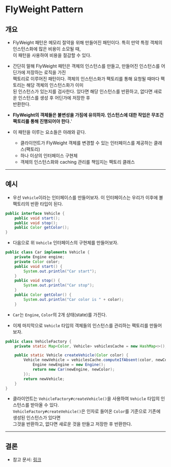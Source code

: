 # FlyWeight Pattern

<h2>개요</h2>

- FlyWeight 패턴은 메모리 절약을 위해 만들어진 패턴이다. 특히 만약 특정 객체의 인스턴스화에 많은 비용이 소모될 때,  
  이 패턴을 사용하여 비용을 절감할 수 있다.

- 간단히 말해 FlyWeight 패턴은 객체의 인스턴스를 만들고, 만들어진 인스턴스를 어딘가에 저장하는 로직을 가진  
  팩토리로 이루어진 패턴이다. 객체의 인스턴스화가 팩토리를 통해 요청될 때마다 팩토리는 해당 객체의 인스턴스화가 이미  
  된 인스턴스가 있는지를 검사한다. 있다면 해당 인스턴스를 반환하고, 없다면 새로운 인스턴스를 생성 후 어딘가에 저장한 후  
  반환한다.

- **FlyWeight의 객체들은 불변성을 가짐에 유의하자. 인스턴스에 대한 작업은 무조건 팩토리를 통해 진행되어야 한다.**'

- 이 패턴을 이루는 요소들은 아래와 같다.

  - 클라이언트가 FlyWeight 객체를 변경할 수 있는 인터페이스를 제공하는 클래스(팩토리)
  - 하나 이상의 인터페이스 구현체
  - 객체의 인스턴스화와 caching 관리를 책임지는 팩토리 클래스

<hr/>

<h2>예시</h2>

- 우선 `Vehicle`이라는 인터페이스를 만들어보자. 이 인터페이스는 우리가 이후에 볼 팩토리의 반환 타입이 된다.

```java
public interface Vehicle {
	public void start();
	public void stop();
	public Color getColor();
}
```

- 다음으로 위 `Vehicle` 인터페이스의 구현체를 만들어보자.

```java
public class Car implements Vehicle {
	private Engine engine;
	private Color color;
	public void start() {
		System.out.println("Car start");
	}
	public void stop() {
		System.out.println("Car stop");
	}
	public Color getColor() {
		System.out.println("Car color is " + color);
	}
```

- `Car`는 `Engine`, `Color`의 2개 상태(state)를 가진다.

- 이제 마지막으로 `Vehicle` 타입의 객체들의 인스턴스를 관리하는 팩토리를 만들어보자.

```java
public class VehicleFactory {
	private static Map<Color, Vehicle> vehiclesCache = new HashMap<>();

	public static Vehicle createVehicle(Color color) {
		Vehicle newVehicle = vehiclesCache.computeIfAbsent(color, newColor -> {
			Engine newEngine = new Engine();
			return new Car(newEngine, newColor);
		});
		return newVehicle;
	}
}
```

- 클라이언트는 `VehicleFactory#createVehicle()`을 사용하여 `Vehicle` 타입의 인스턴스를 받아올 수 있다.  
  `VehicleFactory#createVehicle()`은 인자로 들어온 `Color`를 기준으로 기존에 생성된 인스턴스가 있다면  
  그것을 반환하고, 없다면 새로운 것을 만들고 저장한 후 반환한다.

<hr/>

<h2>결론</h2>

</hr>

- 참고 문서: <a href="https://www.baeldung.com/java-flyweight">링크</a>
